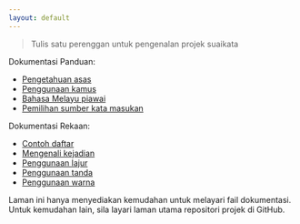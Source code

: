 ```yaml
---
layout: default
---
```


> Tulis satu perenggan untuk pengenalan projek suaikata

Dokumentasi Panduan:

* [Pengetahuan asas][PN1]
* [Penggunaan kamus][PN2]
* [Bahasa Melayu piawai][PN3]
* [Pemilihan sumber kata masukan][PN4]

Dokumentasi Rekaan:

* [Contoh daftar][RN1]
* [Mengenali kejadian][RN2]
* [Penggunaan lajur][RN3]
* [Penggunaan tanda][RN4]
* [Penggunaan warna][RN5]

Laman ini hanya menyediakan kemudahan untuk melayari fail
dokumentasi. Untuk kemudahan lain, sila layari laman utama
repositori projek di GitHub.


  [PN1]: panduan/asas.md
  [PN2]: panduan/kamus.md
  [PN3]: panduan/piawai.md
  [PN4]: panduan/sumber.md
  [RN1]: rekaan/contoh.md
  [RN2]: rekaan/kejadian.md
  [RN3]: rekaan/lajur.md
  [RN4]: rekaan/tanda.md
  [RN5]: rekaan/warna.md

